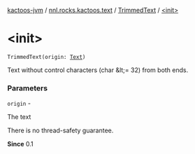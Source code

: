 [kactoos-jvm](../../index.md) / [nnl.rocks.kactoos.text](../index.md) / [TrimmedText](index.md) / [&lt;init&gt;](./-init-.md)

# &lt;init&gt;

`TrimmedText(origin: `[`Text`](../../nnl.rocks.kactoos/-text/index.md)`)`

Text without control characters (char &amp;lt;= 32) from both ends.

### Parameters

`origin` -

The text




There is no thread-safety guarantee.




**Since**
0.1

